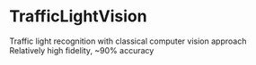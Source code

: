 # TrafficLightVision
Traffic light recognition with classical computer vision approach\
Relatively high fidelity, ~90% accuracy
